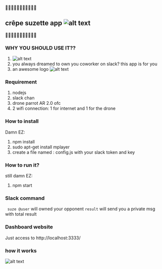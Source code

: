 :rocket::rocket::rocket::rocket::rocket::rocket::rocket::rocket::rocket::rocket::rocket:
## crêpe suzette app ![alt text](http://image.noelshack.com/fichiers/2016/39/1475372720-rsz-export-1-1.png "lol")
:rocket::rocket::rocket::rocket::rocket::rocket::rocket::rocket::rocket::rocket::rocket:

### WHY YOU SHOULD USE IT??



1. ![alt text](https://images-na.ssl-images-amazon.com/images/I/81e7Pdsj3GL._SL1500_.jpg "lol")
2. you always dreamed to own you coworker on slack? this app is for you
3. an awesome logo ![alt text](http://image.noelshack.com/fichiers/2016/39/1475372720-rsz-export-1-1.png "lol")

### Requirement
1. nodejs
2. slack chan
3. drone parrot AR 2.0 ofc
2. 2 wifi connection: 1 for internet and 1 for the drone

### How to install
Damn EZ:
1. npm install
2. sudo apt-get install mplayer
3. create a file named : config.js with your slack token and key

### How to run it?
still damn EZ:
1. npm start

### Slack command
``` suze @user```
will owned your opponent
``` result ``` will send you a private msg with total result

### Dashboard website
Just access to http://localhost:3333/

### how it works

![alt text](http://i0.kym-cdn.com/photos/images/newsfeed/001/012/491/a13.jpg "lol")
